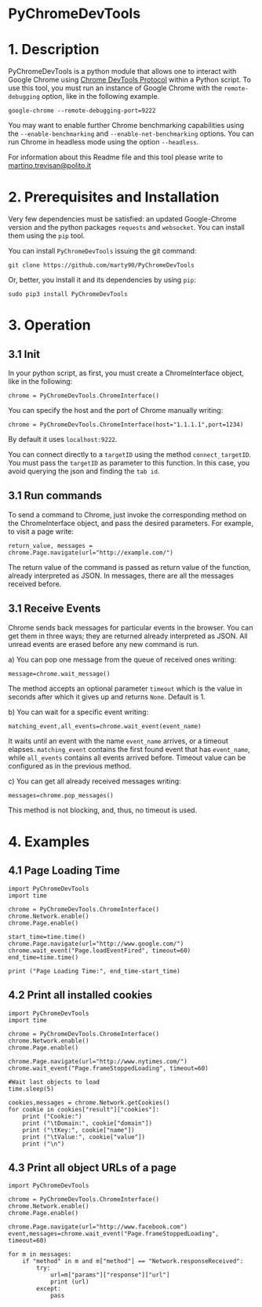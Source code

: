 # PyChromeDevTools

# 1. Description
PyChromeDevTools is a python module that allows one to interact with Google Chrome using [Chrome DevTools Protocol](https://chromedevtools.github.io/devtools-protocol/) within a Python script.
To use this tool, you must run an instance of Google Chrome with the `remote-debugging` option, like in the following example.
```
google-chrome --remote-debugging-port=9222
```
You may want to enable further Chrome benchmarking capabilities using the `--enable-benchmarking` and `--enable-net-benchmarking` options. You can run Chrome in headless mode using the option `--headless`.

For information about this Readme file and this tool please write to
[martino.trevisan@polito.it](mailto:martino.trevisan@polito.it)

# 2. Prerequisites and Installation
Very few dependencies must be satisfied: an updated Google-Chrome version and the python packages `requests` and `websocket`.
You can install them using the `pip` tool.

You can install `PyChromeDevTools` issuing the git command:
```
git clone https://github.com/marty90/PyChromeDevTools
```
Or, better, you install it and its dependencies by using `pip`:
```
sudo pip3 install PyChromeDevTools
```

# 3. Operation
## 3.1 Init
In your python script, as first, you must create a ChromeInterface object, like in the following:
```
chrome = PyChromeDevTools.ChromeInterface()
```
You can specify the host and the port of Chrome manually writing:
```
chrome = PyChromeDevTools.ChromeInterface(host="1.1.1.1",port=1234)
```
By default it uses `localhost:9222`.

You can connect directly to a `targetID` using the method `connect_targetID`. 
You must pass the `targetID` as parameter to this function.
In this case, you avoid querying the json and finding the `tab id`. 

## 3.1 Run commands
To send a command to Chrome, just invoke the corresponding method on the ChromeInterface object, and pass the desired parameters.
For example, to visit a page write:
```
return_value, messages = chrome.Page.navigate(url="http://example.com/")
```
The return value of the command is passed as return value of the function, already interpreted as JSON.
In messages, there are all the messages received before.

## 3.1 Receive Events
Chrome sends back messages for particular events in the browser.
You can get them in three ways; they are returned already interpreted as JSON.
All unread events are erased before any new command is run.

a) You can pop one message from the queue of received ones writing:
```
message=chrome.wait_message()
```
The method accepts an optional parameter `timeout` which is the value in seconds after which it gives up and returns `None`.
Default is 1.

b) You can wait for a specific event writing:
```
matching_event,all_events=chrome.wait_event(event_name)
```
It waits until an event with the name `event_name` arrives, or a timeout elapses.
`matching_event` contains the first found event that has `event_name`, while `all_events` contains all events arrived before.
Timeout value can be configured as in the previous method.

c) You can get all already received messages writing:
```
messages=chrome.pop_messages()
```
This method is not blocking, and, thus, no timeout is used.

# 4. Examples
## 4.1 Page Loading Time
```
import PyChromeDevTools
import time

chrome = PyChromeDevTools.ChromeInterface()
chrome.Network.enable()
chrome.Page.enable()

start_time=time.time()
chrome.Page.navigate(url="http://www.google.com/")
chrome.wait_event("Page.loadEventFired", timeout=60)
end_time=time.time()

print ("Page Loading Time:", end_time-start_time)
```

## 4.2 Print all installed cookies
```
import PyChromeDevTools
import time

chrome = PyChromeDevTools.ChromeInterface()
chrome.Network.enable()
chrome.Page.enable()

chrome.Page.navigate(url="http://www.nytimes.com/")
chrome.wait_event("Page.frameStoppedLoading", timeout=60)

#Wait last objects to load
time.sleep(5)

cookies,messages = chrome.Network.getCookies()
for cookie in cookies["result"]["cookies"]:
    print ("Cookie:")
    print ("\tDomain:", cookie["domain"])
    print ("\tKey:", cookie["name"])
    print ("\tValue:", cookie["value"])
    print ("\n")
```

## 4.3 Print all object URLs of a page
```
import PyChromeDevTools

chrome = PyChromeDevTools.ChromeInterface()
chrome.Network.enable()
chrome.Page.enable()

chrome.Page.navigate(url="http://www.facebook.com")
event,messages=chrome.wait_event("Page.frameStoppedLoading", timeout=60)

for m in messages:
    if "method" in m and m["method"] == "Network.responseReceived":
        try:
            url=m["params"]["response"]["url"]
            print (url)
        except:
            pass
```


